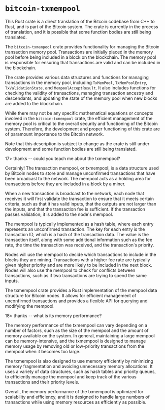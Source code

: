 # `bitcoin-txmempool`

This Rust crate is a direct translation of the
Bitcoin codebase from C++ to Rust, and is part of
the Bitcoin system. The crate is currently in the
process of translation, and it is possible that
some function bodies are still being translated.

The `bitcoin-txmempool` crate provides
functionality for managing the Bitcoin transaction
memory pool. Transactions are initially placed in
the memory pool before being included in a block
on the blockchain. The memory pool is responsible
for ensuring that transactions are valid and can
be included in the blockchain.

The crate provides various data structures and
functions for managing transactions in the memory
pool, including `TxMemPool`, `TxMemPoolEntry`,
`TxValidationState`, and `MempoolAcceptResult`. It
also includes functions for checking the validity
of transactions, managing transaction ancestry and
descendants, and updating the state of the memory
pool when new blocks are added to the blockchain.

While there may not be any specific mathematical
equations or concepts involved in the
`bitcoin-txmempool` crate, the efficient
management of the memory pool is critical to the
overall security and functioning of the Bitcoin
system. Therefore, the development and proper
functioning of this crate are of paramount
importance to the Bitcoin network.

Note that this description is subject to change as
the crate is still under development and some
function bodies are still being translated.

17> thanks -- could you teach me about the
txmempool?

Certainly! The transaction mempool, or txmempool,
is a data structure used by Bitcoin nodes to store
and manage unconfirmed transactions that have been
broadcast to the network. The mempool acts as
a holding area for transactions before they are
included in a block by a miner.

When a new transaction is broadcast to the
network, each node that receives it will first
validate the transaction to ensure that it meets
certain criteria, such as that it has valid
inputs, that the outputs are not larger than the
inputs, and that the transaction fee is
sufficient. If the transaction passes validation,
it is added to the node's mempool.

The mempool is typically implemented as a hash
table, where each entry represents an unconfirmed
transaction. The key for each entry is the
transaction ID, which is a hash of the transaction
data. The value is the transaction itself, along
with some additional information such as the fee
rate, the time the transaction was received, and
the transaction's priority.

Nodes will use the mempool to decide which
transactions to include in the blocks they are
mining. Transactions with a higher fee rate are
typically given higher priority and are more
likely to be included in the next block. Nodes
will also use the mempool to check for conflicts
between transactions, such as if two transactions
are trying to spend the same inputs.

The txmempool crate provides a Rust implementation
of the mempool data structure for Bitcoin
nodes. It allows for efficient management of
unconfirmed transactions and provides a flexible
API for querying and modifying the mempool.

18> thanks -- what is its memory performance?

The memory performance of the txmempool can vary
depending on a number of factors, such as the size
of the mempool and the amount of memory available
on the system. In general, maintaining a large
mempool can be memory-intensive, and the txmempool
is designed to manage memory usage by removing old
or low-priority transactions from the mempool when
it becomes too large.

The txmempool is also designed to use memory
efficiently by minimizing memory fragmentation and
avoiding unnecessary memory allocations. It uses
a variety of data structures, such as hash tables
and priority queues, to efficiently manage the
mempool and keep track of the various transactions
and their priority levels.

Overall, the memory performance of the txmempool
is optimized for scalability and efficiency, and
it is designed to handle large numbers of
transactions while using memory resources as
efficiently as possible.
